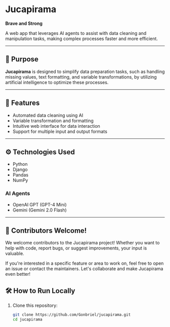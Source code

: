 # Jucapirama
**Brave and Strong**

A web app that leverages AI agents to assist with data cleaning and manipulation tasks, making complex processes faster and more efficient.

---

## 🚀 Purpose

**Jucapirama** is designed to simplify data preparation tasks, such as handling missing values, text formatting, and variable transformations, by utilizing artificial intelligence to optimize these processes.

---

## 🧠 Features

- Automated data cleaning using AI
- Variable transformation and formatting
- Intuitive web interface for data interaction
- Support for multiple input and output formats

---

## ⚙️ Technologies Used

- Python
- Django
- Pandas
- NumPy

### **AI Agents**
- OpenAI GPT (GPT-4 Mini)
- Gemini (Gemini 2.0 Flash)

---

## 🤝 Contributors Welcome!

We welcome contributors to the Jucapirama project! Whether you want to help with code, report bugs, or suggest improvements, your input is valuable.

If you're interested in a specific feature or area to work on, feel free to open an issue or contact the maintainers. Let's collaborate and make Jucapirama even better!

## 🛠️ How to Run Locally

1. Clone this repository:

   ```bash
   git clone https://github.com/Gonbriel/jucapirama.git
   cd jucapirama

